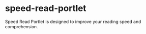 speed-read-portlet
==================

Speed Read Portlet is designed to improve your reading speed and comprehension.
